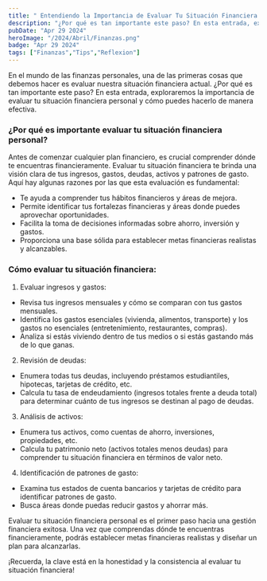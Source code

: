 ```yaml
---
title: " Entendiendo la Importancia de Evaluar Tu Situación Financiera Personal"
description: "¿Por qué es tan importante este paso? En esta entrada, exploraremos la importancia de evaluar tu situación financiera personal y cómo puedes hacerlo de manera efectiva."
pubDate: "Apr 29 2024"
heroImage: "/2024/Abril/Finanzas.png"
badge: "Apr 29 2024"
tags: ["Finanzas","Tips","Reflexion"]
---
```

En el mundo de las finanzas personales, una de las primeras cosas que debemos hacer es evaluar nuestra situación financiera actual. ¿Por qué es tan importante este paso? En esta entrada, exploraremos la importancia de evaluar tu situación financiera personal y cómo puedes hacerlo de manera efectiva.

### ¿Por qué es importante evaluar tu situación financiera personal?
Antes de comenzar cualquier plan financiero, es crucial comprender dónde te encuentras financieramente. Evaluar tu situación financiera te brinda una visión clara de tus ingresos, gastos, deudas, activos y patrones de gasto. Aquí hay algunas razones por las que esta evaluación es fundamental:

- Te ayuda a comprender tus hábitos financieros y áreas de mejora.
- Permite identificar tus fortalezas financieras y áreas donde puedes aprovechar oportunidades.
- Facilita la toma de decisiones informadas sobre ahorro, inversión y gastos.
- Proporciona una base sólida para establecer metas financieras realistas y alcanzables.

### Cómo evaluar tu situación financiera:

1. Evaluar ingresos y gastos:
- Revisa tus ingresos mensuales y cómo se comparan con tus gastos mensuales.
- Identifica los gastos esenciales (vivienda, alimentos, transporte) y los gastos no esenciales (entretenimiento, restaurantes, compras).
- Analiza si estás viviendo dentro de tus medios o si estás gastando más de lo que ganas.
2. Revisión de deudas:
- Enumera todas tus deudas, incluyendo préstamos estudiantiles, hipotecas, tarjetas de crédito, etc.
- Calcula tu tasa de endeudamiento (ingresos totales frente a deuda total) para determinar cuánto de tus ingresos se destinan al pago de deudas.
3. Análisis de activos:
- Enumera tus activos, como cuentas de ahorro, inversiones, propiedades, etc.
- Calcula tu patrimonio neto (activos totales menos deudas) para comprender tu situación financiera en términos de valor neto.
4. Identificación de patrones de gasto:
- Examina tus estados de cuenta bancarios y tarjetas de crédito para identificar patrones de gasto.
- Busca áreas donde puedas reducir gastos y ahorrar más.

Evaluar tu situación financiera personal es el primer paso hacia una gestión financiera exitosa. Una vez que comprendas dónde te encuentras financieramente, podrás establecer metas financieras realistas y diseñar un plan para alcanzarlas.

¡Recuerda, la clave está en la honestidad y la consistencia al evaluar tu situación financiera!